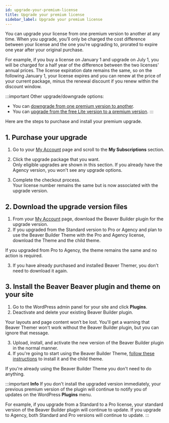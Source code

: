 ```yaml
---
id: upgrade-your-premium-license
title: Upgrade your premium license
sidebar_label: Upgrade your premium license
---
```


You can upgrade your license from one premium version to another at any time.
When you upgrade, you’ll only be charged the cost difference between your
license and the one you’re upgrading to, prorated to expire one year after
your original purchase.

For example, if you buy a license on January 1 and upgrade on July 1, you will
be charged for a half year of the difference between the two licenses' annual
prices. The license expiration date remains the same, so on the following
January 1, your license expires and you can renew at the price of your current
package, minus the renewal discount if you renew within the discount window.

:::important Other upgrade/downgrade options:

  * You can [downgrade from one premium version to another](/general/account-billing/downgrade-to-a-lower-version-of-beaver-builder.md).
  * You can [upgrade from the free Lite version to a premium version](/general/pre-sales/upgrade-from-free-to-premium-version-of-beaver-buidler.md).
:::

Here are the steps to purchase and install your premium upgrade.

## 1. Purchase your upgrade

  1. Go to your [My Account](https://www.wpbeaverbuilder.com/my-account/) page and scroll to the **My Subscriptions**  section.
  2. Click the upgrade package that you want.  
Only eligible upgrades are shown in this section. If you already have the
Agency version, you won't see any upgrade options.

  3.  Complete the checkout process.  
Your license number remains the same but is now associated with the upgrade
version.

## 2. Download the upgrade version files

  1. From your [My Account](https://www.wpbeaverbuilder.com/my-account/) page, download the Beaver Builder plugin for the upgrade version.
  2. If you upgraded from the Standard version to Pro or Agency and plan to use the Beaver Builder Theme with the Pro and Agency license, download the Theme and the child theme.

  If you upgraded from Pro to Agency, the theme remains the same and no action is required.

  3. If you have already purchased and installed Beaver Themer, you don't need to download it again.

## 3. Install the Beaver Beaver plugin and theme on your site

  1. Go to the WordPress admin panel for your site and click **Plugins**.
  2. Deactivate and delete your existing Beaver Builder plugin.

  Your layouts and page content won’t be lost. You'll get a warning that Beaver Themer won't work without the Beaver Builder plugin, but you can ignore that message.

  3. Upload, install, and activate the new version of the Beaver Builder plugin in the normal manner.
  4. If you're going to start using the Beaver Builder Theme, [follow these instructions](/bb-theme/getting-started/install-the-bb-theme-and-child-theme.md) to install it and the child theme.

  If you're already using the Beaver Builder Theme you don't need to do anything.

:::important **Info**
If you don't install the upgraded version immediately, your previous
premium version of the plugin will continue to notify you of updates on the
WordPress **Plugins** menu.

For example, if you upgrade from a Standard to a
Pro license, your standard version of the Beaver Builder plugin will continue
to update. If you upgrade to Agency, both Standard and Pro versions will
continue to update.
:::
